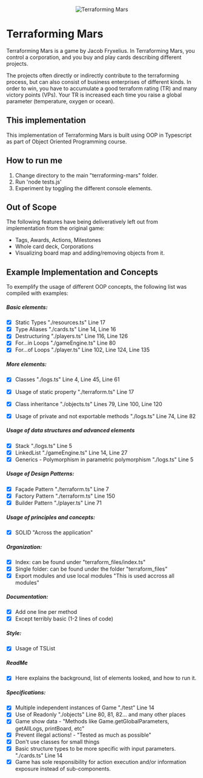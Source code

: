 <p align="center">
  <img src="https://cdn1.epicgames.com/spt-assets/5199b206e46947ebad5e5c282e95776f/terraforming-mars-offer-1j70f.jpg?h=270&resize=1&w=480" alt="Terraforming Mars"/>
</p>

# Terraforming Mars

Terraforming Mars is a game by Jacob Fryxelius. In Terraforming Mars, you control a corporation, and you buy and play cards describing different projects.

The projects often directly or indirectly contribute to the terraforming process, but can also consist of business enterprises of different kinds. In order to win, you have to accumulate a good terraform rating (TR) and many victory points (VPs). Your TR is increased each time you raise a global parameter (temperature, oxygen or ocean).

## This implementation

This implementation of Terraforming Mars is built using OOP in Typescript as part of Object Oriented Programming course.

## How to run me
1. Change directory to the main "terraforming-mars" folder.
2. Run 'node tests.js'
3. Experiment by toggling the different console elements.

## Out of Scope
The following features have being deliveratively left out from implementation from the original game:
- Tags, Awards, Actions, Milestones
- Whole card deck, Corporations
- Visualizing board map and adding/removing objects from it.

## Example Implementation and Concepts
To exemplify the usage of different OOP concepts, the following list was compiled with examples:

##### Basic elements:
- [X] Static Types "./resources.ts" Line 17
- [X] Type Aliases "./cards.ts" Line 14, Line 16
- [X] Destructuring "./players.ts" Line 116, Line 126
- [X] For...in Loops "./gameEngine.ts" Line 80
- [X] For...of Loops "./player.ts" Line 102, Line 124, Line 135

##### More elements:
- [X] Classes "./logs.ts" Line 4, Line 45, Line 61
- [X] Usage of static property "./terraform.ts" Line 17
- [X] Class inheritance "./objects.ts" Lines 79, Line 100, Line 120
- [X] Usage of private and not exportable methods "./logs.ts" Line 74, Line 82


##### Usage of data structures and advanced elements
- [X] Stack "./logs.ts" Line 5
- [X] LinkedList "./gameEngine.ts" Line 14, Line 27
- [X] Generics - Polymorphism in parametric polymorphism "./logs.ts" Line 5

##### Usage of Design Patterns:
- [X] Façade Pattern "./terraform.ts" Line 7
- [X] Factory Pattern "./terraform.ts" Line 150
- [X] Builder Pattern "./player.ts" Line 71

##### Usage of principles and concepts:
- [X] SOLID "Across the application"

##### Organization:
- [X] Index: can be found under "terraform_files/index.ts"
- [X] Single folder: can be found under the folder "terraform_files"
- [X] Export modules and use local modules "This is used accross all modules"

##### Documentation:
- [X] Add one line per method
- [X] Except terribly basic (1-2 lines of code)

##### Style:
- [X] Usage of TSList

##### ReadMe
- [X] Here explains the background, list of elements looked, and how to run it.

##### Specifications:
- [X] Multiple independent instances of Game "./test" Line 14
- [X] Use of Readonly "./objects" Line 80, 81, 82... and many other places
- [X] Game show data - "Methods like Game.getGlobalParameters, getAllLogs, printBoard, etc"
- [X] Prevent illegal actions! - "Tested as much as possible"
- [X] Don't use classes for small things
- [X] Basic structure types to be more specific with input parameters. "./cards.ts" Line 14
- [X] Game has sole responsibility for action execution and/or information exposure instead of sub-components. 